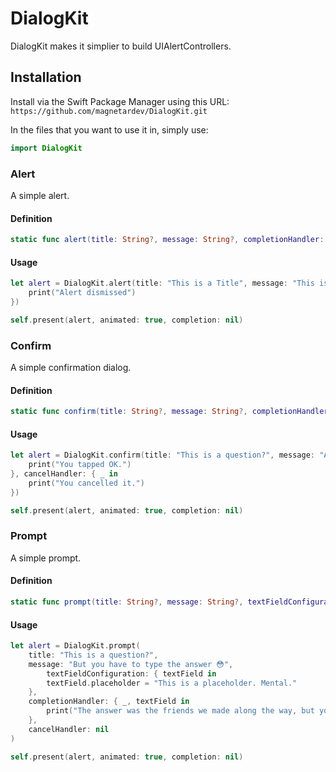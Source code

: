 # DialogKit

DialogKit makes it simplier to build UIAlertControllers.

## Installation
Install via the Swift Package Manager using this URL:
`https://github.com/magnetardev/DialogKit.git`

In the files that you want to use it in, simply use:
```swift
import DialogKit
```

### Alert
A simple alert.

#### Definition

```swift
static func alert(title: String?, message: String?, completionHandler: ((UIAlertAction) -> Void)?) -> UIAlertController
```

#### Usage
```swift
let alert = DialogKit.alert(title: "This is a Title", message: "This is a message", completionHandler: { _ in
    print("Alert dismissed")
})

self.present(alert, animated: true, completion: nil)
```

### Confirm
A simple confirmation dialog.

#### Definition

```swift
static func confirm(title: String?, message: String?, completionHandler: ((UIAlertAction) -> Void)?, cancelHandler: ((UIAlertAction) -> Void)?) -> UIAlertController
```

#### Usage
```swift
let alert = DialogKit.confirm(title: "This is a question?", message: "Are you sure?", completionHandler: { _ in
    print("You tapped OK.")
}, cancelHandler: { _ in
    print("You cancelled it.")
})

self.present(alert, animated: true, completion: nil)
```

### Prompt
A simple prompt.

#### Definition

```swift
static func prompt(title: String?, message: String?, textFieldConfiguration: ((UITextField) -> Void)?, completionHandler: ((UIAlertAction, UITextField) -> Void)?, cancelHandler: ((UIAlertAction) -> Void)?) -> UIAlertController
```

#### Usage
```swift
let alert = DialogKit.prompt(
    title: "This is a question?", 
    message: "But you have to type the answer 😳", 
        textFieldConfiguration: { textField in
        textField.placeholder = "This is a placeholder. Mental."
    }, 
    completionHandler: { _, textField in
        print("The answer was the friends we made along the way, but you said \(textField.text)")
    }, 
    cancelHandler: nil
)

self.present(alert, animated: true, completion: nil)
```


